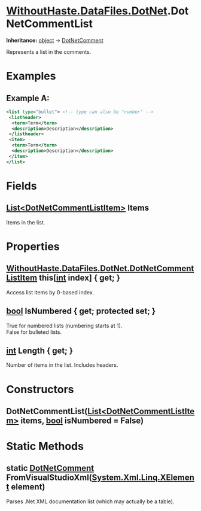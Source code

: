 # [WithoutHaste.DataFiles.DotNet](TableOfContents.WithoutHaste.DataFiles.DotNet.md).DotNetCommentList

**Inheritance:** [object](https://docs.microsoft.com/en-us/dotnet/api/system.object) → [DotNetComment](WithoutHaste.DataFiles.DotNet.DotNetComment.md)  

Represents a list in the comments.  

# Examples

## Example A:


```xml
<list type="bullet"> <!-- type can also be "number" -->
 <listheader>
  <term>Term</term>
  <description>Description</description>
 </listheader>
 <item>
  <term>Term</term>
  <description>Description</description>
 </item>
</list>
```  

# Fields

## [List&lt;DotNetCommentListItem&gt;](https://docs.microsoft.com/en-us/dotnet/api/system.collections.generic.list-1) Items

Items in the list.  

# Properties

## [WithoutHaste.DataFiles.DotNet.DotNetCommentListItem](WithoutHaste.DataFiles.DotNet.DotNetCommentListItem.md) this[[int](https://docs.microsoft.com/en-us/dotnet/api/system.int32) index] { get; }

Access list items by 0-based index.  

## [bool](https://docs.microsoft.com/en-us/dotnet/api/system.boolean) IsNumbered { get; protected set; }

True for numbered lists (numbering starts at 1).  
False for bulleted lists.  

## [int](https://docs.microsoft.com/en-us/dotnet/api/system.int32) Length { get; }

Number of items in the list. Includes headers.  

# Constructors

## DotNetCommentList([List&lt;DotNetCommentListItem&gt;](https://docs.microsoft.com/en-us/dotnet/api/system.collections.generic.list-1) items, [bool](https://docs.microsoft.com/en-us/dotnet/api/system.boolean) isNumbered = False)

# Static Methods

## static [DotNetComment](WithoutHaste.DataFiles.DotNet.DotNetComment.md) FromVisualStudioXml([System.Xml.Linq.XElement](https://docs.microsoft.com/en-us/dotnet/api/system.xml.linq.xelement) element)

Parses .Net XML documentation list (which may actually be a table).  

